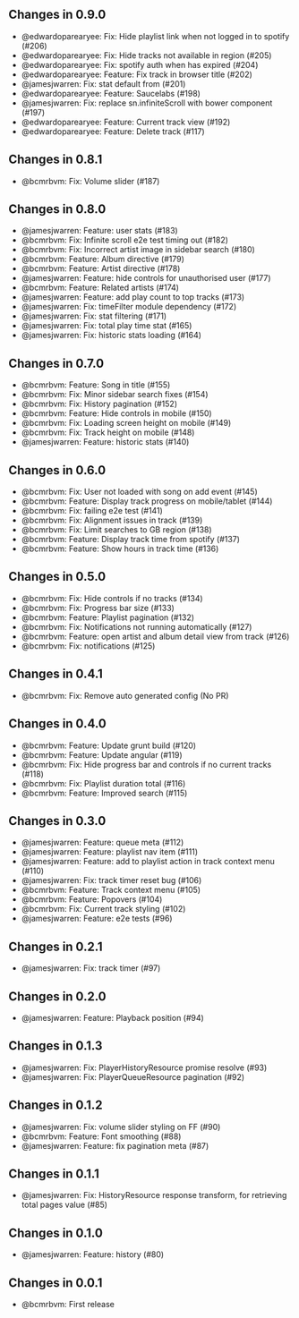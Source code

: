 ## Changes in 0.9.0

 * @edwardoparearyee: Fix: Hide playlist link when not logged in to spotify (#206)
 * @edwardoparearyee: Fix: Hide tracks not available in region (#205)
 * @edwardoparearyee: Fix: spotify auth when has expired (#204)
 * @edwardoparearyee: Feature: Fix track in browser title (#202)
 * @jamesjwarren: Fix: stat default from (#201)
 * @edwardoparearyee: Feature: Saucelabs (#198)
 * @jamesjwarren: Fix: replace sn.infiniteScroll with bower component (#197)
 * @edwardoparearyee: Feature: Current track view (#192)
 * @edwardoparearyee: Feature: Delete track (#117)

## Changes in 0.8.1

 * @bcmrbvm: Fix: Volume slider (#187)

## Changes in 0.8.0

 * @jamesjwarren: Feature: user stats (#183)
 * @bcmrbvm: Fix: Infinite scroll e2e test timing out (#182)
 * @bcmrbvm: Fix: Incorrect artist image in sidebar search (#180)
 * @bcmrbvm: Feature: Album directive (#179)
 * @bcmrbvm: Feature: Artist directive (#178)
 * @jamesjwarren: Feature: hide controls for unauthorised user (#177)
 * @bcmrbvm: Feature: Related artists (#174)
 * @jamesjwarren: Feature: add play count to top tracks (#173)
 * @jamesjwarren: Fix: timeFilter module dependency (#172)
 * @jamesjwarren: Fix: stat filtering (#171)
 * @jamesjwarren: Fix: total play time stat (#165)
 * @jamesjwarren: Fix: historic stats loading (#164)

## Changes in 0.7.0

 * @bcmrbvm: Feature: Song in title (#155)
 * @bcmrbvm: Fix: Minor sidebar search fixes (#154)
 * @bcmrbvm: Fix: History pagination (#152)
 * @bcmrbvm: Feature: Hide controls in mobile (#150)
 * @bcmrbvm: Fix: Loading screen height on mobile (#149)
 * @bcmrbvm: Fix: Track height on mobile (#148)
 * @jamesjwarren: Feature: historic stats (#140)

## Changes in 0.6.0

 * @bcmrbvm: Fix: User not loaded with song on add event (#145)
 * @bcmrbvm: Feature: Display track progress on mobile/tablet (#144)
 * @bcmrbvm: Fix: failing e2e test (#141)
 * @bcmrbvm: Fix: Alignment issues in track (#139)
 * @bcmrbvm: Fix: Limit searches to GB region (#138)
 * @bcmrbvm: Feature: Display track time from spotify (#137)
 * @bcmrbvm: Feature: Show hours in track time (#136)

## Changes in 0.5.0

 * @bcmrbvm: Fix: Hide controls if no tracks (#134)
 * @bcmrbvm: Fix: Progress bar size (#133)
 * @bcmrbvm: Feature: Playlist pagination (#132)
 * @bcmrbvm: Fix: Notifications not running automatically (#127)
 * @bcmrbvm: Feature: open artist and album detail view from track (#126)
 * @bcmrbvm: Fix: notifications (#125)

## Changes in 0.4.1

 * @bcmrbvm: Fix: Remove auto generated config (No PR)

## Changes in 0.4.0

 * @bcmrbvm: Feature: Update grunt build (#120)
 * @bcmrbvm: Feature: Update angular (#119)
 * @bcmrbvm: Fix: Hide progress bar and controls if no current tracks (#118)
 * @bcmrbvm: Fix: Playlist duration total (#116)
 * @bcmrbvm: Feature: Improved search (#115)

## Changes in 0.3.0

 * @jamesjwarren: Feature: queue meta (#112)
 * @jamesjwarren: Feature: playlist nav item (#111)
 * @jamesjwarren: Feature: add to playlist action in track context menu (#110)
 * @jamesjwarren: Fix: track timer reset bug (#106)
 * @bcmrbvm: Feature: Track context menu (#105)
 * @bcmrbvm: Feature: Popovers (#104)
 * @bcmrbvm: Fix: Current track styling (#102)
 * @jamesjwarren: Feature: e2e tests (#96)

## Changes in 0.2.1

 * @jamesjwarren: Fix: track timer (#97)

## Changes in 0.2.0

 * @jamesjwarren: Feature: Playback position (#94)

## Changes in 0.1.3

 * @jamesjwarren: Fix: PlayerHistoryResource promise resolve (#93)
 * @jamesjwarren: Fix: PlayerQueueResource pagination (#92)

## Changes in 0.1.2

 * @jamesjwarren: Fix: volume slider styling on FF (#90)
 * @bcmrbvm: Feature: Font smoothing (#88)
 * @jamesjwarren: Feature: fix pagination meta (#87)

## Changes in 0.1.1

 * @jamesjwarren: Fix: HistoryResource response transform, for retrieving total pages value (#85)

## Changes in 0.1.0

 * @jamesjwarren: Feature: history (#80)

## Changes in 0.0.1

 * @bcmrbvm: First release

